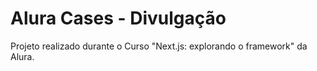 # Alura Cases - Divulgação

Projeto realizado durante o Curso "Next.js: explorando o framework" da Alura.
